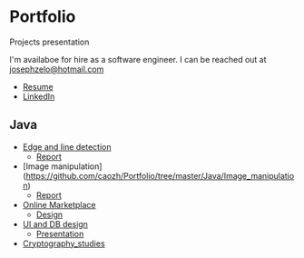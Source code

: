 # Portfolio
Projects presentation

I'm availaboe for hire as a software engineer. I can be reached out at josephzelo@hotmail.com

* [Resume](https://github.com/caozh/Portfolio/blob/master/Resume.pdf)
* [LinkedIn](https://www.linkedin.com/in/zhihao-cao-7b6133a3/)
 
## Java
* [Edge and line detection](https://github.com/caozh/Portfolio/tree/master/Java/Edge_and_line_detection)
	* [Report](https://github.com/caozh/Portfolio/blob/master/Java/Edge_and_line_detection/Report.pdf)
* [Image manipulation] (https://github.com/caozh/Portfolio/tree/master/Java/Image_manipulation)
	* [Report](https://github.com/caozh/Portfolio/blob/master/Java/Image_manipulation/Report.pdf)
* [Online Marketplace](https://github.com/caozh/Portfolio/tree/master/Java/Online_Marketplace)
	* [Design](https://github.com/caozh/Portfolio/blob/master/Java/Online_Marketplace/Diagrams/Authorization_pattern_UML.PNG)
* [UI and DB design](https://github.com/caozh/Portfolio/tree/master/Java/UI_and_DB_design)
	* [Presentation](https://github.com/caozh/Portfolio/blob/master/Java/UI_and_DB_design/Demo.pdf)
* [Cryptography_studies](https://github.com/caozh/Portfolio/tree/master/Java/Cryptography_studies)